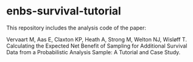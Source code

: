 # enbs-survival-tutorial

This repository includes the analysis code of the paper:

Vervaart M, Aas E, Claxton KP, Heath A, Strong M, Welton NJ, Wisløff T. Calculating the Expected Net Benefit of Sampling for Additional Survival Data from a Probabilistic Analysis Sample: A Tutorial and Case Study.
